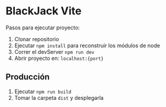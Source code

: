 # BlackJack Vite

Pasos para ejecutar proyecto:

1. Clonar repositorio
2. Ejecutar ```npm install``` para reconstruir los módulos de node
3. Correr el devServer ```npm run dev```
4. Abrir proyecto en: ```localhost:{port}``` 

## Producción

1. Ejecutar ```npm run build```
2. Tomar la carpeta ```dist``` y desplegarla